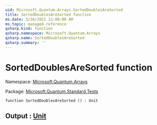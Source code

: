 ```yaml
---
uid: Microsoft.Quantum.Arrays.SortedDoublesAreSorted
title: SortedDoublesAreSorted function
ms.date: 3/26/2021 12:00:00 AM
ms.topic: managed-reference
qsharp.kind: function
qsharp.namespace: Microsoft.Quantum.Arrays
qsharp.name: SortedDoublesAreSorted
qsharp.summary: ''
---
```


# SortedDoublesAreSorted function

Namespace: [Microsoft.Quantum.Arrays](xref:Microsoft.Quantum.Arrays)

Package: [Microsoft.Quantum.Standard.Tests](https://nuget.org/packages/Microsoft.Quantum.Standard.Tests)




```qsharp
function SortedDoublesAreSorted () : Unit
```


## Output : [Unit](xref:microsoft.quantum.lang-ref.unit)

